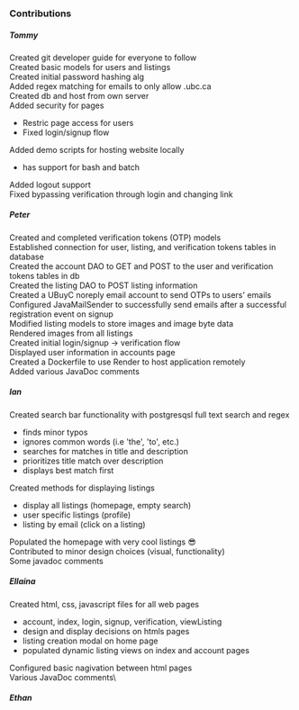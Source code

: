 ### Contributions
##### Tommy
Created git developer guide for everyone to follow\
Created basic models for users and listings\
Created initial password hashing alg\
Added regex matching for emails to only allow .ubc.ca\
Created db and host from own server\
Added security for pages
  * Restric page access for users
  * Fixed login/signup flow

Added demo scripts for hosting website locally
  * has support for bash and batch

Added logout support\
Fixed bypassing verification through login and changing link

##### Peter
Created and completed verification tokens (OTP) models\
Established connection for user, listing, and verification tokens tables in database\
Created the account DAO to GET and POST to the user and verification tokens tables in db\
Created the listing DAO to POST listing information\
Created a UBuyC noreply email account to send OTPs to users' emails\
Configured JavaMailSender to successfully send emails after a successful registration event on signup\
Modified listing models to store images and image byte data\
Rendered images from all listings\
Created initial login/signup -> verification flow\
Displayed user information in accounts page\
Created a Dockerfile to use Render to host application remotely\
Added various JavaDoc comments

##### Ian
Created search bar functionality with postgresqsl full text search and regex
  * finds minor typos
  * ignores common words (i.e 'the', 'to', etc.)
  * searches for matches in title and description
  * prioritizes title match over description
  * displays best match first

Created methods for displaying listings
  * display all listings (homepage, empty search)
  * user specific listings (profile)
  * listing by email (click on a listing)

Populated the homepage with very cool listings 😎\
Contributed to minor design choices (visual, functionality)\
Some javadoc comments

##### Ellaina
Created html, css, javascript files for all web pages
  * account, index, login, signup, verification, viewListing
  * design and display decisions on htmls pages
  * listing creation modal on home page
  * populated dynamic listing views on index and account pages

Configured basic nagivation between html pages\
Various JavaDoc comments\


##### Ethan

